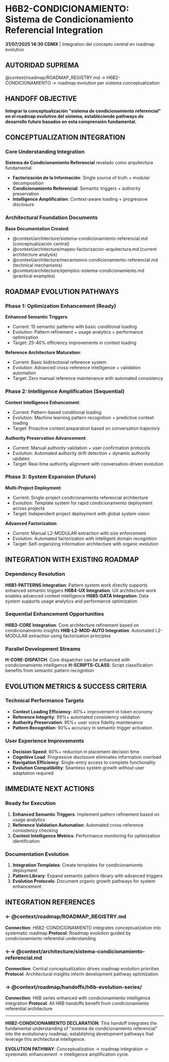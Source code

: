 # H6B2-CONDICIONAMIENTO: Sistema de Condicionamiento Referencial Integration

**31/07/2025 14:30 CDMX** | Integration del concepto central en roadmap evolutivo

## AUTORIDAD SUPREMA  
@context/roadmap/ROADMAP_REGISTRY.md → H6B2-CONDICIONAMIENTO → roadmap evolution per sistema conceptualization

## HANDOFF OBJECTIVE
**Integrar la conceptualización "sistema de condicionamiento referencial" en el roadmap evolutivo del sistema, estableciendo pathways de desarrollo futuro basados en esta comprensión fundamental.**

## CONCEPTUALIZATION INTEGRATION

### Core Understanding Integration
**Sistema de Condicionamiento Referencial** revelado como arquitectura fundamental:
- **Factorización de la Información**: Single source of truth + modular decomposition  
- **Condicionamiento Referencial**: Semantic triggers + authority preservation
- **Intelligence Amplification**: Context-aware loading + progressive disclosure

### Architectural Foundation Documents
**Base Documentation Created**:
- @context/architecture/sistema-condicionamiento-referencial.md (conceptualización central)
- @context/architecture/mapeo-factorizacion-arquitectura.md (current architecture analysis)
- @context/architecture/mecanismos-condicionamiento-referencial.md (technical mechanisms)
- @context/architecture/ejemplos-sistema-condicionamiento.md (practical examples)

## ROADMAP EVOLUTION PATHWAYS

### **Phase 1: Optimization Enhancement (Ready)**
**Enhanced Semantic Triggers**:
- Current: 15 semantic patterns with basic conditional loading
- Evolution: Pattern refinement + usage analytics + performance optimization
- Target: 25-40% efficiency improvements in context loading

**Reference Architecture Maturation**:  
- Current: Basic bidirectional reference system
- Evolution: Advanced cross-reference intelligence + validation automation
- Target: Zero manual reference maintenance with automated consistency

### **Phase 2: Intelligence Amplification (Sequential)**
**Context Intelligence Enhancement**:
- Current: Pattern-based conditional loading
- Evolution: Machine learning pattern recognition + predictive context loading
- Target: Proactive context preparation based on conversation trajectory

**Authority Preservation Advancement**:
- Current: Manual authority validation + user confirmation protocols
- Evolution: Automated authority drift detection + dynamic authority updates
- Target: Real-time authority alignment with conversation-driven evolution

### **Phase 3: System Expansion (Future)**
**Multi-Project Deployment**:
- Current: Single-project condicionamiento referencial architecture
- Evolution: Template system for rapid condicionamiento deployment across projects
- Target: Independent project deployment with global system vision

**Advanced Factorization**:
- Current: Manual L2-MODULAR extraction with size enforcement
- Evolution: Automated factorization with intelligent domain recognition
- Target: Self-organizing information architecture with organic evolution

## INTEGRATION WITH EXISTING ROADMAP

### **Dependency Resolution**
**H6B1-PATTERNS Integration**: Pattern system work directly supports enhanced semantic triggers
**H6B4-UX Integration**: UX architecture work enables advanced context intelligence
**H6B5-DATA Integration**: Data system supports usage analytics and performance optimization

### **Sequential Enhancement Opportunities**
**H6B3-CORE Integration**: Core architecture refinement based on condicionamiento insights
**H6B-L2-MOD-AUTO Integration**: Automated L2-MODULAR extraction using factorization principles

### **Parallel Development Streams**
**H-CORE-DISPATCH**: Core dispatcher can be enhanced with condicionamiento intelligence
**H-SCRIPTS-CLASS**: Script classification benefits from semantic pattern recognition

## EVOLUTION METRICS & SUCCESS CRITERIA

### **Technical Performance Targets**
- **Context Loading Efficiency**: 40%+ improvement in token economy
- **Reference Integrity**: 99%+ automated consistency validation  
- **Authority Preservation**: 95%+ user voice fidelity maintenance
- **Pattern Recognition**: 90%+ accuracy in semantic trigger activation

### **User Experience Improvements**
- **Decision Speed**: 60%+ reduction in placement decision time
- **Cognitive Load**: Progressive disclosure eliminates information overload
- **Navigation Efficiency**: Single-entry access to complete functionality
- **Evolution Compatibility**: Seamless system growth without user adaptation required

## IMMEDIATE NEXT ACTIONS

### **Ready for Execution**
1. **Enhanced Semantic Triggers**: Implement pattern refinement based on usage analytics
2. **Reference Validation Automation**: Automated cross-reference consistency checking
3. **Context Intelligence Metrics**: Performance monitoring for optimization identification

### **Documentation Evolution**
1. **Integration Templates**: Create templates for condicionamiento deployment
2. **Pattern Library**: Expand semantic pattern library with advanced triggers
3. **Evolution Protocols**: Document organic growth pathways for system enhancement

## INTEGRATION REFERENCES

### ← @context/roadmap/ROADMAP_REGISTRY.md
**Connection**: H6B2-CONDICIONAMIENTO integrates conceptualization into systematic roadmap
**Protocol**: Roadmap evolution guided by condicionamiento referential understanding

### ←→ @context/architecture/sistema-condicionamiento-referencial.md
**Connection**: Central conceptualization drives roadmap evolution priorities
**Protocol**: Architectural insights inform development pathway optimization

### → @context/roadmap/handoffs/h6b-evolution-series/
**Connection**: H6B series enhanced with condicionamiento intelligence integration
**Protocol**: All H6B handoffs benefit from condicionamiento referential architecture

---

**H6B2-CONDICIONAMIENTO DECLARATION**: This handoff integrates the fundamental understanding of "sistema de condicionamiento referencial" into the evolutionary roadmap, establishing development pathways that leverage this architectural intelligence.

**EVOLUTION PATHWAY**: Conceptualization → roadmap integration → systematic enhancement → intelligence amplification cycle.